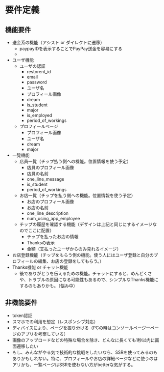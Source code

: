 # 要件定義

## 機能要件
- 送金系の機能（アシスト or ダイレクトに遷移）
    - paypayIDを表示することでPayPay送金を容易にする
    - 
- ユーザ機能
    - ユーザの認証
        - restorent_id
        - email
        - password
        - ユーザ名
        - プロフィール画像
        - dream
        - is_student
        - major
        - is_employed
        - period_of_workings
    - プロフィールページ
        - プロフィール画像
        - ユーザ名
        - dream
        - major
- 一覧機能
    - 店員一覧（チップ払う側への機能。位置情報を使う予定）
        - 店員のプロフィール画像
        - 店員の名前
        - one_line_message
        - is_student
        - period_of_workings
    - お店一覧（チップを払う側への機能。位置情報を使う予定）
        - お店のプロフィール画像
        - お店の名前
        - one_line_description
        - num_using_app_employee
    - チップの履歴を確認する機能（デザインは上記と同じにするイメージなのでここに配置）
        - チップを払ったお店の情報
        - Thanksの表示
        - 金額（支払ったユーザからのみ見れるイメージ）
- お店登録機能（チップをもらう側の機能。使う人にはユーザ登録と自分のプロフィールの編集、お店の登録をしてもらう。）
- Thanks機能 or チャット機能
    - 後でありがとうを伝えるための機能。チャットにすると、めんどくさや、トラブルの原因になる可能性もあるので、シンプルなThanks機能にするのもありかも。（悩み中）


## 非機能要件
- token認証
- スマホでの利用を想定（レスポンシブ対応）
- ディバイスにより、ページを振り分ける（PCの時はコンソールページ一ページのアプリを考案している）
- 画像のアップロードなどの特殊な場合を除き、どんなに長くても1秒以内に画面遷移したい
- もし、みんながやる気で技術的な挑戦をしたいなら、SSRを使ってみるのもありかもしれない。特に、プロフィールやお店の詳細ページなどに使うのはアリかも、一覧ページはSSRを使わない方がbetterな気がする。